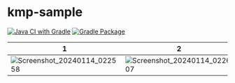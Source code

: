 # kmp-sample

[![Java CI with Gradle](https://github.com/TakenokoTech/kmp-sample/actions/workflows/gradle.yml/badge.svg)](https://github.com/TakenokoTech/kmp-sample/actions/workflows/gradle.yml)
[![Gradle Package](https://github.com/TakenokoTech/kmp-sample/actions/workflows/gradle-publish.yml/badge.svg)](https://github.com/TakenokoTech/kmp-sample/actions/workflows/gradle-publish.yml)

1|2
---|---
![Screenshot_20240114_022558](https://github.com/TakenokoTech/kmp-sample/assets/9033882/3a57426e-31e7-4a67-9c32-0ab59794a5c5)|![Screenshot_20240114_022607](https://github.com/TakenokoTech/kmp-sample/assets/9033882/f2ae880c-0d15-4fb4-824b-5fefc14561e1)
